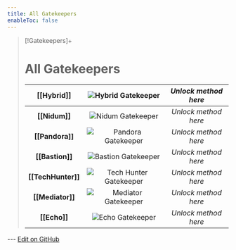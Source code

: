 ```yaml
---
title: All Gatekeepers
enableToc: false
---
```

> [!Gatekeepers]+
> # All Gatekeepers
> | **[[Hybrid]]** | ![Hybrid Gatekeeper](Hybrid_Portrait.png) | *Unlock method here* |
> |:---:|:---:|:---:|
> | **[[Nidum]]** | ![Nidum Gatekeeper](Nidum_Portrait.png) | *Unlock method here* |
> | **[[Pandora]]** | ![Pandora Gatekeeper](Pandora_Portrait.png) | *Unlock method here* |
> | **[[Bastion]]** | ![Bastion Gatekeeper](Bastion_Portrait.png) | *Unlock method here* |
> | **[[TechHunter]]** | ![Tech Hunter Gatekeeper](TechHunter_Portrait.png) | *Unlock method here* |
> | **[[Mediator]]** | ![Mediator Gatekeeper](Mediator_Portrait.png) | *Unlock method here* |
> | **[[Echo]]** | ![Echo Gatekeeper](Echo_Portrait.png) | *Unlock method here* |

<!-- Make sure that the github edit button link is correct. This just means adding the parent and filename after the content folder in the URL -->
--- [Edit on GitHub](https://github.com/Mondrethos/gatekeeperwiki/edit/main/content/Gatekeepers/allgatekeepers.md)
